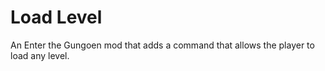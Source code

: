 # Load Level
 An Enter the Gungoen mod that adds a command that allows the player to load any level.
